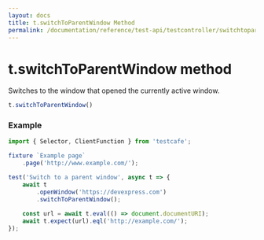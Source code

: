 ```yaml
---
layout: docs
title: t.switchToParentWindow Method
permalink: /documentation/reference/test-api/testcontroller/switchtoparentwindow.html
---
```


# t.switchToParentWindow method

Switches to the window that opened the currently active window.

```JavaScript
t.switchToParentWindow()
```

### Example

```JavaScript
import { Selector, ClientFunction } from 'testcafe';

fixture `Example page`
    .page('http://www.example.com/');

test('Switch to a parent window', async t => {
    await t
        .openWindow('https://devexpress.com')
        .switchToParentWindow();
        
    const url = await t.eval(() => document.documentURI);
    await t.expect(url).eql('http://example.com/');
});
```
